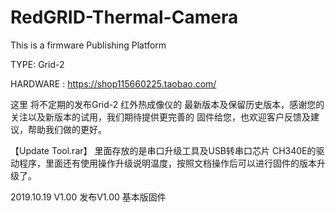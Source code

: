 # RedGRID-Thermal-Camera
This is a firmware Publishing Platform 


TYPE: Grid-2 

HARDWARE : https://shop115660225.taobao.com/



这里 将不定期的发布Grid-2 红外热成像仪的 最新版本及保留历史版本，感谢您的关注以及新版本的试用，我们期待提供更完善的 固件给您，也欢迎客户反馈及建议，帮助我们做的更好。








【Update Tool.rar】 里面存放的是串口升级工具及USB转串口芯片 CH340E的驱动程序，里面还有使用操作升级说明温度，按照文档操作后可以进行固件的版本升级了。


2019.10.19 V1.00
发布V1.00 基本版固件

